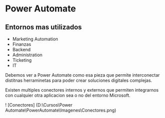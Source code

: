 # Power Automate
## Entornos mas utilizados

- Marketing Automation
- Finanzas
- Backend
- Administration 
- Ticketing
- IT

Debemos ver a Power Automate como esa pieza que permite interconectar distitnas herraminetas para poder crear soluciones digitales complejas.

Existen multiples conectores internos y externos que permiten integrarnos con cualquier otra aplicacion sea o no del entorno Microsoft.

! [Conectores] (D:\Cursos\Power Automate\PowerAutomate\Imagenes\Conectores.png)
